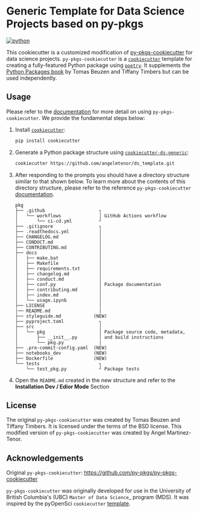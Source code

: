 # Generic Template for Data Science Projects based on py-pkgs

[![python](https://img.shields.io/badge/python-%5E3.8-blue)]()

This cookiecutter is a customized modification of  [py-pkgs-cookiecutter](https://github.com/py-pkgs/py-pkgs-cookiecutter) for data science projects. `py-pkgs-cookiecutter` is a [`cookiecutter`](https://cookiecutter.readthedocs.io/en/latest/) template for creating a fully-featured Python package using [`poetry`](https://python-poetry.org). It supplements the [Python Packages book](https://py-pkgs.org) by Tomas Beuzen and Tiffany Timbers but can be used independently.

## Usage

Please refer to the [documentation](https://py-pkgs-cookiecutter.readthedocs.io/en/latest/) for more detail on using `py-pkgs-cookiecutter`. We provide the fundamental steps below:

1. Install [`cookiecutter`](https://cookiecutter.readthedocs.io/en/latest/):

    ```bash
    pip install cookiecutter
    ```

2. Generate a Python package structure using [`cookiecutter-ds-generic`](https://github.com/angelmtenor/ds_template.git):

    ```bash
    cookiecutter https://github.com/angelmtenor/ds_template.git
    ```

3. After responding to the prompts you should have a directory structure similar to that shown below. To learn more about the contents of this directory structure, please refer to the reference `py-pkgs-cookiecutter` [documentation](https://py-pkgs-cookiecutter.readthedocs.io/en/latest/).

    ```text
    pkg
    ├── .github                    ┐
    │   └── workflows              │ GitHub Actions workflow
    │       └── ci-cd.yml          ┘
    ├── .gitignore                 ┐
    ├── .readthedocs.yml           │
    ├── CHANGELOG.md               │
    ├── CONDUCT.md                 │
    ├── CONTRIBUTING.md            │
    ├── docs                       │
    │   ├── make.bat               │
    │   ├── Makefile               │
    │   ├── requirements.txt       │
    │   ├── changelog.md           │
    │   ├── conduct.md             │
    │   ├── conf.py                │ Package documentation
    │   ├── contributing.md        │
    │   ├── index.md               │
    │   └── usage.ipynb            │
    ├── LICENSE                    │
    |── README.md                  |
    ├── styleguide.md            (NEW)
    ├── pyproject.toml             ┐
    ├── src                        │
    │   └── pkg                    │ Package source code, metadata,
    │       ├── __init__.py        │ and build instructions
    │       └── pkg.py             |
    ├── .pre-commit-config.yaml  (NEW)
    ├── notebooks_dev            (NEW)
    ├── Dockerfile               (NEW)
    └── tests                      ┐
        └── test_pkg.py            ┘ Package tests
    ```

4. Open the `README.md` created in the new structure and refer to the **Installation Dev / Edior Mode** Section


## License

The original `py-pkgs-cookiecutter` was created by Tomas Beuzen and Tiffany Timbers. It is licensed under the terms of the BSD license.
This modified version of `py-pkgs-cookiecutter` was created by Angel Martinez-Tenor.

## Acknowledgements
Original `py-pkgs-cookiecutter`: https://github.com/py-pkgs/py-pkgs-cookiecutter

`py-pkgs-cookiecutter` was originally developed for use in the University of British Columbia's (UBC) `Master of Data Science`_ program (MDS). It was inspired by the pyOpenSci `cookiecutter` [template](https://github.com/pyOpenSci/cookiecutter-pyopensci).
